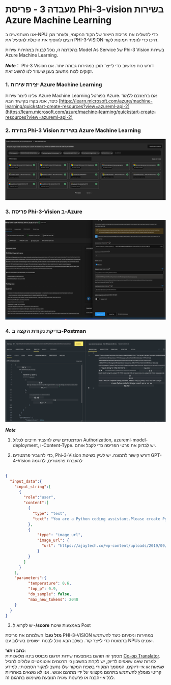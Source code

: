 <!--
CO_OP_TRANSLATOR_METADATA:
{
  "original_hash": "20cb4e6ac1686248e8be913ccf6c2bc2",
  "translation_date": "2025-07-17T04:34:28+00:00",
  "source_file": "md/02.Application/02.Code/Phi3/VSCodeExt/HOL/Apple/03.DeployPhi3VisionOnAzure.md",
  "language_code": "he"
}
-->
# **מעבדה 3 - פריסת Phi-3-vision בשירות Azure Machine Learning**

אנו משתמשים ב-NPU כדי להשלים את פריסת הייצור של הקוד המקומי, ולאחר מכן רוצים להוסיף את היכולת להפעיל את PHI-3-VISION דרכו כדי להמיר תמונות לקוד.

בהקדמה זו, נוכל לבנות במהירות שירות Model As Service של Phi-3 Vision בשירות Azure Machine Learning.

***Note***： Phi-3 Vision דורש כוח מחשוב כדי לייצר תוכן במהירות גבוהה יותר. אנו זקוקים לכוח מחשוב בענן שיעזור לנו להשיג זאת.


### **1. יצירת שירות Azure Machine Learning**

עלינו ליצור שירות Azure Machine Learning בפורטל Azure. אם ברצונכם ללמוד כיצד, אנא בקרו בקישור הבא [https://learn.microsoft.com/azure/machine-learning/quickstart-create-resources?view=azureml-api-2](https://learn.microsoft.com/azure/machine-learning/quickstart-create-resources?view=azureml-api-2)


### **2. בחירת Phi-3 Vision בשירות Azure Machine Learning**

![Catalog](../../../../../../../../../translated_images/vison_catalog.f979823d5bde8aef2c37a3a9686f6c5d0c521f93730447798ea6fb580091443f.he.png)


### **3. פריסת Phi-3-Vision ב-Azure**


![Deploy](../../../../../../../../../translated_images/vision_deploy.a8114ccd849a957272bf30959bdef166b21a0fac4c4f0129dab0106b97104772.he.png)


### **4. בדיקת נקודת הקצה ב-Postman**


![Test](../../../../../../../../../translated_images/vision_test.0b9c1b1d414131d03398c88fc1b79d839e7946c2ae5c9fd170a2894c271e2993.he.png)


***Note***

1. הפרמטרים שיש להעביר חייבים לכלול Authorization, azureml-model-deployment, ו-Content-Type. יש לבדוק את פרטי הפריסה כדי לקבל אותם.

2. כדי להעביר פרמטרים, Phi-3-Vision דורש קישור לתמונה. יש לעיין בשיטת GPT-4-Vision להעברת פרמטרים, לדוגמה

```json

{
  "input_data":{
    "input_string":[
      {
        "role":"user",
        "content":[ 
          {
            "type": "text",
            "text": "You are a Python coding assistant.Please create Python code for image "
          },
          {
              "type": "image_url",
              "image_url": {
                "url": "https://ajaytech.co/wp-content/uploads/2019/09/index.png"
              }
          }
        ]
      }
    ],
    "parameters":{
          "temperature": 0.6,
          "top_p": 0.9,
          "do_sample": false,
          "max_new_tokens": 2048
    }
  }
}

```

3. יש לקרוא ל-**/score** באמצעות שיטת Post

**מזל טוב**! השלמתם את פריסת PHI-3-VISION במהירות וניסיתם כיצד להשתמש בתמונות כדי לייצר קוד. בשלב הבא נוכל לבנות יישומים בשילוב עם NPUs ועננים.

**כתב ויתור**:  
מסמך זה תורגם באמצעות שירות תרגום מבוסס בינה מלאכותית [Co-op Translator](https://github.com/Azure/co-op-translator). למרות שאנו שואפים לדיוק, יש לקחת בחשבון כי תרגומים אוטומטיים עלולים להכיל שגיאות או אי-דיוקים. המסמך המקורי בשפת המקור שלו נחשב למקור הסמכותי. למידע קריטי מומלץ להשתמש בתרגום מקצועי על ידי מתרגם אנושי. אנו לא נושאים באחריות לכל אי-הבנה או פרשנות שגויה הנובעת משימוש בתרגום זה.